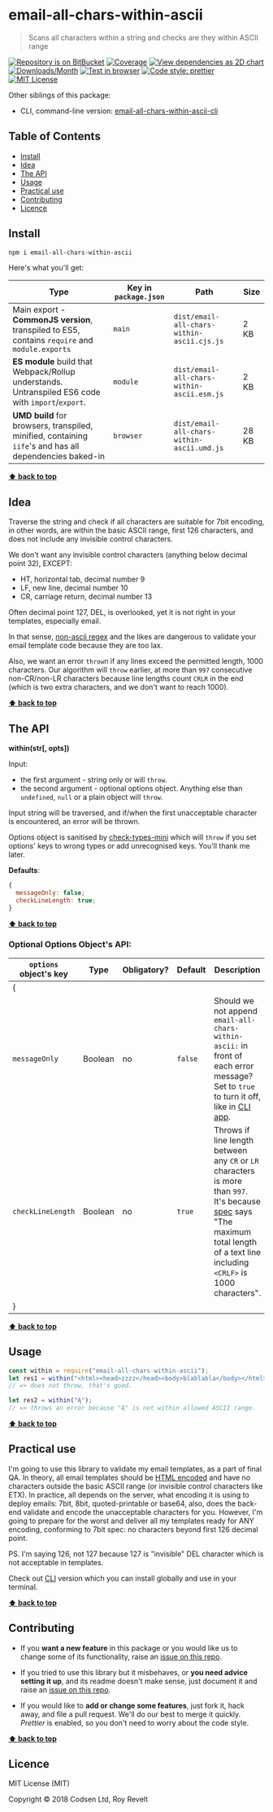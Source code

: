 # email-all-chars-within-ascii

> Scans all characters within a string and checks are they within ASCII range

[![Repository is on BitBucket][bitbucket-img]][bitbucket-url]
[![Coverage][cov-img]][cov-url]
[![View dependencies as 2D chart][deps2d-img]][deps2d-url]
[![Downloads/Month][downloads-img]][downloads-url]
[![Test in browser][runkit-img]][runkit-url]
[![Code style: prettier][prettier-img]][prettier-url]
[![MIT License][license-img]][license-url]

Other siblings of this package:

- CLI, command-line version: [email-all-chars-within-ascii-cli](https://bitbucket.org/codsen/email-all-chars-within-ascii-cli)

## Table of Contents

- [Install](#markdown-header-install)
- [Idea](#markdown-header-idea)
- [The API](#markdown-header-the-api)
- [Usage](#markdown-header-usage)
- [Practical use](#markdown-header-practical-use)
- [Contributing](#markdown-header-contributing)
- [Licence](#markdown-header-licence)

## Install

```bash
npm i email-all-chars-within-ascii
```

Here's what you'll get:

| Type                                                                                                    | Key in `package.json` | Path                                       | Size  |
| ------------------------------------------------------------------------------------------------------- | --------------------- | ------------------------------------------ | ----- |
| Main export - **CommonJS version**, transpiled to ES5, contains `require` and `module.exports`          | `main`                | `dist/email-all-chars-within-ascii.cjs.js` | 2 KB  |
| **ES module** build that Webpack/Rollup understands. Untranspiled ES6 code with `import`/`export`.      | `module`              | `dist/email-all-chars-within-ascii.esm.js` | 2 KB  |
| **UMD build** for browsers, transpiled, minified, containing `iife`'s and has all dependencies baked-in | `browser`             | `dist/email-all-chars-within-ascii.umd.js` | 28 KB |

**[⬆ back to top](#markdown-header-email-all-chars-within-ascii)**

## Idea

Traverse the string and check if all characters are suitable for 7bit encoding, in other words, are within the basic ASCII range, first 126 characters, and does not include any invisible control characters.

We don't want any invisible control characters (anything below decimal point 32), EXCEPT:

- HT, horizontal tab, decimal number 9
- LF, new line, decimal number 10
- CR, carriage return, decimal number 13

Often decimal point 127, DEL, is overlooked, yet it is not right in your templates, especially email.

In that sense, [non-ascii regex](https://github.com/sindresorhus/non-ascii/) and the likes are dangerous to validate your email template code because they are too lax.

Also, we want an error `throw`n if any lines exceed the permitted length, 1000 characters. Our algorithm will `throw` earlier, at more than `997` consecutive non-CR/non-LR characters because line lengths count `CRLR` in the end (which is two extra characters, and we don't want to reach 1000).

**[⬆ back to top](#markdown-header-email-all-chars-within-ascii)**

## The API

**within(str\[, opts])**

Input:

- the first argument - string only or will `throw`.
- the second argument - optional options object. Anything else than `undefined`, `null` or a plain object will `throw`.

Input string will be traversed, and if/when the first unacceptable character is encountered, an error will be thrown.

Options object is sanitised by [check-types-mini](https://bitbucket.org/codsen/check-types-mini) which will `throw` if you set options' keys to wrong types or add unrecognised keys. You'll thank me later.

**Defaults**:

```js
{
  messageOnly: false;
  checkLineLength: true;
}
```

**[⬆ back to top](#markdown-header-email-all-chars-within-ascii)**

### Optional Options Object's API:

| `options` object's key | Type    | Obligatory? | Default | Description                                                                                                                                                                                                                 |
| ---------------------- | ------- | ----------- | ------- | --------------------------------------------------------------------------------------------------------------------------------------------------------------------------------------------------------------------------- |
| {                      |         |             |         |
| `messageOnly`          | Boolean | no          | `false` | Should we not append `email-all-chars-within-ascii:` in front of each error message? Set to `true` to turn it off, like in [CLI app](https://bitbucket.org/codsen/email-all-chars-within-ascii-cli/).                       |
| `checkLineLength`      | Boolean | no          | `true`  | Throws if line length between any `CR` or `LR` characters is more than `997`. It's because [spec](https://tools.ietf.org/html/rfc821) says "The maximum total length of a text line including `<CRLF>` is 1000 characters". |
| }                      |         |             |         |

**[⬆ back to top](#markdown-header-email-all-chars-within-ascii)**

## Usage

```js
const within = require("email-all-chars-within-ascii");
let res1 = within("<html><head>zzzz</head><body>blablabla</body></html>");
// => does not throw, that's good.

let res2 = within("Ą");
// => throws an error because "Ą" is not within allowed ASCII range.
```

**[⬆ back to top](#markdown-header-email-all-chars-within-ascii)**

## Practical use

I'm going to use this library to validate my email templates, as a part of final QA. In theory, all email templates should be [HTML encoded](https://bitbucket.org/codsen/detergent) and have no characters outside the basic ASCII range (or invisible control characters like ETX). In practice, all depends on the server, what encoding it is using to deploy emails: 7bit, 8bit, quoted-printable or base64, also, does the back-end validate and encode the unacceptable characters for you. However, I'm going to prepare for the worst and deliver all my templates ready for ANY encoding, conforming to 7bit spec: no characters beyond first 126 decimal point.

PS. I'm saying 126, not 127 because 127 is "invisible" DEL character which is not acceptable in templates.

Check out [CLI](https://bitbucket.org/codsen/email-all-chars-within-ascii-cli/) version which you can install globally and use in your terminal.

**[⬆ back to top](#markdown-header-email-all-chars-within-ascii)**

## Contributing

- If you **want a new feature** in this package or you would like us to change some of its functionality, raise an [issue on this repo](https://bitbucket.org/codsen/email-all-chars-within-ascii/issues/new).

- If you tried to use this library but it misbehaves, or **you need advice setting it up**, and its readme doesn't make sense, just document it and raise an [issue on this repo](https://bitbucket.org/codsen/email-all-chars-within-ascii/issues/new).

- If you would like to **add or change some features**, just fork it, hack away, and file a pull request. We'll do our best to merge it quickly. _Prettier_ is enabled, so you don't need to worry about the code style.

**[⬆ back to top](#markdown-header-email-all-chars-within-ascii)**

## Licence

MIT License (MIT)

Copyright © 2018 Codsen Ltd, Roy Revelt

[node-img]: https://img.shields.io/node/v/email-all-chars-within-ascii.svg?style=flat-square&label=works%20on%20node
[node-url]: https://www.npmjs.com/package/email-all-chars-within-ascii
[bitbucket-img]: https://img.shields.io/badge/repo-on%20BitBucket-brightgreen.svg?style=flat-square
[bitbucket-url]: https://bitbucket.org/codsen/email-all-chars-within-ascii
[cov-img]: https://coveralls.io/repos/bitbucket/codsen/email-all-chars-within-ascii/badge.svg?style=flat-square&branch=master
[cov-url]: https://coveralls.io/bitbucket/codsen/email-all-chars-within-ascii?branch=master
[deps2d-img]: https://img.shields.io/badge/deps%20in%202D-see_here-08f0fd.svg?style=flat-square
[deps2d-url]: http://npm.anvaka.com/#/view/2d/email-all-chars-within-ascii
[downloads-img]: https://img.shields.io/npm/dm/email-all-chars-within-ascii.svg?style=flat-square
[downloads-url]: https://npmcharts.com/compare/email-all-chars-within-ascii
[runkit-img]: https://img.shields.io/badge/runkit-test_in_browser-a853ff.svg?style=flat-square
[runkit-url]: https://npm.runkit.com/email-all-chars-within-ascii
[prettier-img]: https://img.shields.io/badge/code_style-prettier-ff69b4.svg?style=flat-square
[prettier-url]: https://prettier.io
[license-img]: https://img.shields.io/badge/licence-MIT-51c838.svg?style=flat-square
[license-url]: https://bitbucket.org/codsen/email-all-chars-within-ascii

